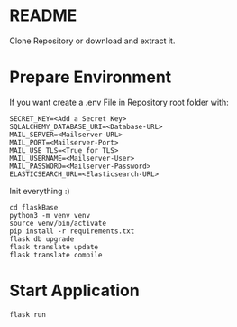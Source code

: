 # README

Clone Repository or download and extract it.

# Prepare Environment
If you want create a .env File in Repository root folder with:
```
SECRET_KEY=<Add a Secret Key>
SQLALCHEMY_DATABASE_URI=<Database-URL>
MAIL_SERVER=<Mailserver-URL>
MAIL_PORT=<Mailserver-Port>
MAIL_USE_TLS=<True for TLS>
MAIL_USERNAME=<Mailserver-User>
MAIL_PASSWORD=<Mailserver-Password>
ELASTICSEARCH_URL=<Elasticsearch-URL>
```
Init everything :)
```
cd flaskBase
python3 -m venv venv
source venv/bin/activate
pip install -r requirements.txt
flask db upgrade
flask translate update
flask translate compile
```

# Start Application
`flask run`